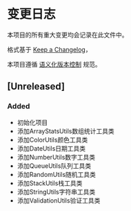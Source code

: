 # 变更日志

本项目的所有重大变更均会记录在此文件中。

格式基于 [Keep a Changelog](https://keepachangelog.com/en/1.0.0/)，

本项目遵循 [语义化版本控制](https://semver.org/spec/v2.0.0.html) 规范。
## [Unreleased]

### Added
- 初始化项目
- 添加ArrayStatsUtils数组统计工具类
- 添加ColorUtils颜色工具类
- 添加DateUtils日期工具类
- 添加NumberUtils数字工具类
- 添加QueueUtils队列工具类
- 添加RandomUtils随机工具类
- 添加StackUtils栈工具类
- 添加StringUtils字符串工具类
- 添加ValidationUtils验证工具类